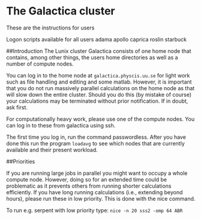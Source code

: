 # The Galactica cluster
These are the instructions for users

Logon scripts available for all users
adama
apollo
caprica
roslin
starbuck

##Introduction
The Lunix cluster Galactica consists of one home node that contains, among other things, the users home directories as well as a number of compute nodes.

You can log in to the home node at `galactica.physcis.uu.se` for light work such as file handling and editing and some matlab. However, it is important that you do not run massively parallel calculations on the home node as that will slow down the entire cluster. Should you do this (by mistake of course) your calculations may be terminated without prior notification. If in doubt, ask first.

For computationally heavy work, please use one of the compute nodes. You can log in to these from galactica using ssh.

The first time you log in, run the command passwordless. After you have done this run the program `loadavg` to see which nodes that are currently available and their present workload.

##Priorities

If you are running large jobs in parallel you might want to occupy a whole compute node. However, doing so for an extended time could be problematic as it prevents others from running shorter calculations efficiently. If you have long running calculations (i.e., extending beyond hours), please run these in low priority. This is done with the nice command.

To run e.g. serpent with low priority type: `nice -n 20 sss2 -omp 64 ABR`

